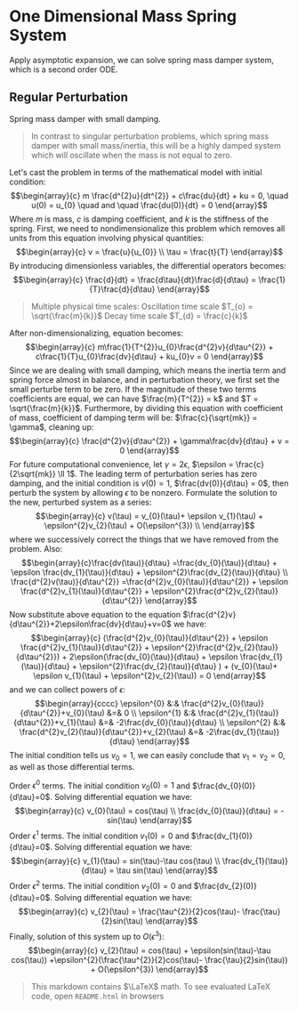 # One Dimensional Mass Spring System

Apply asymptotic expansion, we can solve spring mass damper system, which is a second order ODE. 

## Regular Perturbation 

Spring mass damper with small damping. 

> In contrast to singular perturbation problems, which spring mass damper with small mass/inertia, this will be a highly damped system which will oscillate when the mass is not equal to zero. 

Let's cast the problem in terms of the mathematical model with initial condition:
$$\begin{array}{c}
m \frac{d^{2}u}{dt^{2}} + c\frac{du}{dt} + ku = 0, \quad u(0) = u_{0} \quad and \quad \frac{du(0)}{dt} = 0
\end{array}$$
Where $m$ is mass, $c$ is damping coefficient, and $k$ is the stiffness of the spring. 
First, we need to nondimensionalize this problem which removes all units from this equation involving physical quantities:
$$\begin{array}{c}
v = \frac{u}{u_{0}}  \\ \tau = \frac{t}{T}
\end{array}$$
By introducing dimensionless variables, the differential operators becomes:
$$\begin{array}{c}
\frac{d}{dt} = \frac{d\tau}{dt}\frac{d}{d\tau} = \frac{1}{T}\frac{d}{d\tau}
\end{array}$$
> Multiple physical time scales: 
> Oscillation time scale $T_{o} = \sqrt{\frac{m}{k}}$
> Decay time scale $T_{d} = \frac{c}{k}$

After non-dimensionalizing, equation becomes:
$$\begin{array}{c}
m\frac{1}{T^{2}}u_{0}\frac{d^{2}v}{d\tau^{2}} + c\frac{1}{T}u_{0}\frac{dv}{d\tau} + ku_{0}v = 0
\end{array}$$
Since we are dealing with small damping, which means the inertia term and spring force almost in balance, and in perturbation theory, we first set the small perturbe term to be zero. If the magnitude of these two terms coefficients are equal, we can have $\frac{m}{T^{2}} = k$ and $T = \sqrt{\frac{m}{k}}$. 
Furthermore, by dividing this equation with coefficient of mass, coefficient of damping term will be: $\frac{c}{\sqrt{mk}} = \gamma$, cleaning up: 
$$\begin{array}{c}
\frac{d^{2}v}{d\tau^{2}} + \gamma\frac{dv}{d\tau} + v = 0
\end{array}$$
For future computational convenience, let $\gamma = 2\epsilon$, $\epsilon = \frac{c}{2\sqrt{mk}} \ll 1$. 
The leading term of perturbation series has zero damping, and the initial condition is $v(0) = 1$, $\frac{dv(0)}{d\tau} = 0$, then perturb the system by allowing $\epsilon$ to be nonzero. Formulate the solution to the new, perturbed system as a series:  
$$\begin{array}{c} v(\tau) = v_{0}(\tau)+ \epsilon v_{1}(\tau) + \epsilon^{2}v_{2}(\tau) + O(\epsilon^{3}) \\
\end{array}$$
where we successively correct the things that we have removed from the problem. Also:
$$\begin{array}{c}\frac{dv(\tau)}{d\tau} =\frac{dv_{0}(\tau)}{d\tau} + \epsilon \frac{dv_{1}(\tau)}{d\tau} + \epsilon^{2}\frac{dv_{2}(\tau)}{d\tau} \\
\frac{d^{2}v(\tau)}{d\tau^{2}} =\frac{d^{2}v_{0}(\tau)}{d\tau^{2}} + \epsilon \frac{d^{2}v_{1}(\tau)}{d\tau^{2}} + \epsilon^{2}\frac{d^{2}v_{2}(\tau)}{d\tau^{2}} \end{array}$$
Now substitute above equation to the equation $\frac{d^{2}v}{d\tau^{2}}+2\epsilon\frac{dv}{d\tau}+v=0$ we have:
$$\begin{array}{c}
(\frac{d^{2}v_{0}(\tau)}{d\tau^{2}} + \epsilon \frac{d^{2}v_{1}(\tau)}{d\tau^{2}} + \epsilon^{2}\frac{d^{2}v_{2}(\tau)}{d\tau^{2}}) + 2\epsilon(\frac{dv_{0}(\tau)}{d\tau} + \epsilon \frac{dv_{1}(\tau)}{d\tau} + \epsilon^{2}\frac{dv_{2}(\tau)}{d\tau} ) + (v_{0}(\tau)+ \epsilon v_{1}(\tau) + \epsilon^{2}v_{2}(\tau)) = 0 \end{array}$$
and we can collect powers of $\epsilon$:
$$\begin{array}{cccc}
\epsilon^{0} &:& \frac{d^{2}v_{0}(\tau)}{d\tau^{2}}+v_{0}(\tau)  &=& 0 \\
\epsilon^{1} &:& \frac{d^{2}v_{1}(\tau)}{d\tau^{2}}+v_{1}(\tau) &=& -2\frac{dv_{0}(\tau)}{d\tau} \\ 
\epsilon^{2} &:& \frac{d^{2}v_{2}(\tau)}{d\tau^{2}}+v_{2}(\tau) &=& -2\frac{dv_{1}(\tau)}{d\tau} 
\end{array}$$
The initial condition tells us $v_{0} = 1$, we can easily conclude that $v_{1} = v_{2} = 0$, as well as those differential terms. 

Order $\epsilon^{0}$ terms.
The initial condition $v_{0}(0) = 1$ and $\frac{dv_{0}(0)}{d\tau}=0$. Solving differential equation we have: 
$$\begin{array}{c}
v_{0}(\tau) = cos(\tau) \\
\frac{dv_{0}(\tau)}{d\tau} = -sin(\tau) 
\end{array}$$
Order $\epsilon^{1}$ terms.
The initial condition $v_{1}(0) = 0$ and $\frac{dv_{1}(0)}{d\tau}=0$. Solving differential equation we have: 
$$\begin{array}{c}
v_{1}(\tau) = sin(\tau)-\tau cos(\tau) \\
\frac{dv_{1}(\tau)}{d\tau} = \tau sin(\tau) 
\end{array}$$
Order $\epsilon^{2}$ terms.
The initial condition $v_{2}(0) = 0$ and $\frac{dv_{2}(0)}{d\tau}=0$. Solving differential equation we have: 
$$\begin{array}{c}
v_{2}(\tau) = \frac{\tau^{2}}{2}cos(\tau)- \frac{\tau}{2}sin(\tau)
\end{array}$$
Finally, solution of this system up to $O(\epsilon^{3})$:
$$\begin{array}{c}
v_{2}(\tau) = cos(\tau) + \epsilon(sin(\tau)-\tau cos(\tau)) +\epsilon^{2}(\frac{\tau^{2}}{2}cos(\tau)- \frac{\tau}{2}sin(\tau)) + O(\epsilon^{3})
\end{array}$$

> This markdown contains $\LaTeX$ math. To see evaluated LaTeX code, open `README.html` in browsers 

